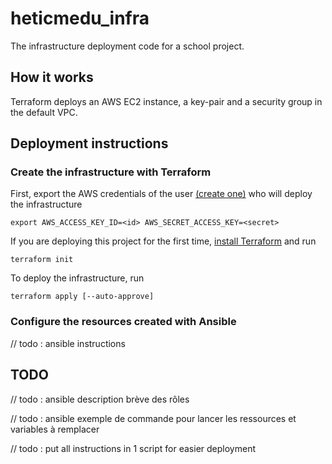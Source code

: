 # heticmedu_infra

The infrastructure deployment code for a school project.

## How it works

Terraform deploys an AWS EC2 instance, a key-pair and a security group in the default VPC.

## Deployment instructions

### Create the infrastructure with Terraform

First, export the AWS credentials of the user [(create one)](https://console.aws.amazon.com/iam/home?region=eu-west-3#/users) who will deploy the infrastructure

```
export AWS_ACCESS_KEY_ID=<id> AWS_SECRET_ACCESS_KEY=<secret>
```

If you are deploying this project for the first time, [install Terraform](https://learn.hashicorp.com/terraform/getting-started/install.html) and run

```
terraform init
```

To deploy the infrastructure, run

```
terraform apply [--auto-approve]
```

### Configure the resources created with Ansible

// todo : ansible instructions

## TODO

// todo : ansible description brève des rôles

// todo : ansible exemple de commande pour lancer les ressources et variables à remplacer

// todo : put all instructions in 1 script for easier deployment
